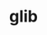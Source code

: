 ---
title: "glib"
layout: cache
categories: [package, develop-2023-06-11]
meta: {"versions": ["2.76.3"], "compilers": ["gcc@=11.1.0", "gcc@=11.3.0", "gcc@=7.5.0"], "oss": ["ubuntu18.04", "ubuntu20.04", "ubuntu22.04"], "platforms": ["linux"], "targets": ["ppc64le", "x86_64_v3"], "stacks": ["data-vis-sdk", "e4s", "e4s-power", "radiuss", "root", "tutorial"], "num_specs": 5, "num_specs_by_stack": {"data-vis-sdk": 1, "root": 5, "tutorial": 1, "e4s": 1, "e4s-power": 1, "radiuss": 1}}
spec_details: [{"hash": "ydz6dq7lqvsesjfhfmusqhtfu2aj5hl3", "compiler": "gcc@=11.1.0", "versions": ["2.76.3"], "os": "ubuntu20.04", "platform": "linux", "target": "x86_64_v3", "variants": ["build_system=meson", "buildtype=release", "default_library=shared", "~libmount", "~strip", "tracing=none"], "stacks": ["data-vis-sdk", "root"], "size": "-", "tarball": "https://binaries.spack.io/releases/develop-2023-06-11/build_cache/linux-ubuntu20.04-x86_64_v3/gcc-11.1.0/glib-2.76.3/linux-ubuntu20.04-x86_64_v3-gcc-11.1.0-glib-2.76.3-ydz6dq7lqvsesjfhfmusqhtfu2aj5hl3.spack"}, {"hash": "5e4iiukem2so5wprcuwrokjbmzxq35fx", "compiler": "gcc@=11.3.0", "versions": ["2.76.3"], "os": "ubuntu22.04", "platform": "linux", "target": "x86_64_v3", "variants": ["build_system=meson", "buildtype=release", "default_library=shared", "~libmount", "~strip", "tracing=none"], "stacks": ["tutorial", "root"], "size": "-", "tarball": "https://binaries.spack.io/releases/develop-2023-06-11/build_cache/linux-ubuntu22.04-x86_64_v3/gcc-11.3.0/glib-2.76.3/linux-ubuntu22.04-x86_64_v3-gcc-11.3.0-glib-2.76.3-5e4iiukem2so5wprcuwrokjbmzxq35fx.spack"}, {"hash": "bjinefosgezobaayccktslxvl4fcx5nh", "compiler": "gcc@=11.1.0", "versions": ["2.76.3"], "os": "ubuntu20.04", "platform": "linux", "target": "x86_64_v3", "variants": ["build_system=meson", "buildtype=release", "default_library=shared", "~libmount", "~strip", "tracing=none"], "stacks": ["root", "e4s"], "size": "-", "tarball": "https://binaries.spack.io/releases/develop-2023-06-11/build_cache/linux-ubuntu20.04-x86_64_v3/gcc-11.1.0/glib-2.76.3/linux-ubuntu20.04-x86_64_v3-gcc-11.1.0-glib-2.76.3-bjinefosgezobaayccktslxvl4fcx5nh.spack"}, {"hash": "3ie37w5zsbqkcq27ze26xf64gn3c5n6q", "compiler": "gcc@=11.1.0", "versions": ["2.76.3"], "os": "ubuntu20.04", "platform": "linux", "target": "ppc64le", "variants": ["build_system=meson", "buildtype=release", "default_library=shared", "~libmount", "~strip", "tracing=none"], "stacks": ["root", "e4s-power"], "size": "-", "tarball": "https://binaries.spack.io/releases/develop-2023-06-11/build_cache/linux-ubuntu20.04-ppc64le/gcc-11.1.0/glib-2.76.3/linux-ubuntu20.04-ppc64le-gcc-11.1.0-glib-2.76.3-3ie37w5zsbqkcq27ze26xf64gn3c5n6q.spack"}, {"hash": "w5mkdg4o4cweegchmvzwpofp5hpxga5g", "compiler": "gcc@=7.5.0", "versions": ["2.76.3"], "os": "ubuntu18.04", "platform": "linux", "target": "x86_64_v3", "variants": ["build_system=meson", "buildtype=release", "default_library=shared", "~libmount", "~strip", "tracing=none"], "stacks": ["root", "radiuss"], "size": "-", "tarball": "https://binaries.spack.io/releases/develop-2023-06-11/build_cache/linux-ubuntu18.04-x86_64_v3/gcc-7.5.0/glib-2.76.3/linux-ubuntu18.04-x86_64_v3-gcc-7.5.0-glib-2.76.3-w5mkdg4o4cweegchmvzwpofp5hpxga5g.spack"}]
---
